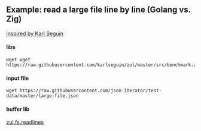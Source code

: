 ## Example: read a large file line by line (Golang vs. Zig)

[inspired by Karl Seguin](https://www.openmymind.net/Performance-of-reading-a-file-line-by-line-in-Zig/)

#### libs
```
wget wget https://raw.githubusercontent.com/karlseguin/zul/master/src/benchmark.zig
```
#### input file
```
wget https://raw.githubusercontent.com/json-iterator/test-data/master/large-file.json
```
#### buffer lib

[zul.fs.readlines](https://www.goblgobl.com/zul/fs/readlines/)
